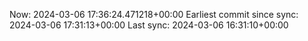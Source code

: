 Now: 2024-03-06 17:36:24.471218+00:00 Earliest commit since sync: 2024-03-06 17:31:13+00:00 Last sync: 2024-03-06 16:31:10+00:00
